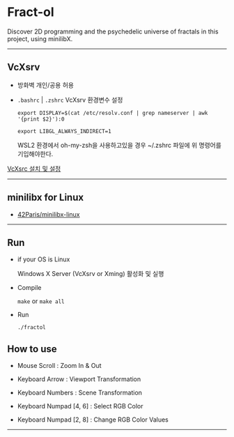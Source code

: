 # Fract-ol

Discover 2D programming and the psychedelic universe of fractals in this project, using minilibX.

---

## VcXsrv

- 방화벽 개인/공용 허용

- `.bashrc` | `.zshrc` VcXsrv 환경변수 설정

    `export DISPLAY=$(cat /etc/resolv.conf | grep nameserver | awk '{print $2}'):0`
        
    `export LIBGL_ALWAYS_INDIRECT=1`

    WSL2 환경에서 oh-my-zsh을 사용하고있을 경우 ~/.zshrc 파일에 위 명령어를 기입해야한다.

[VcXsrc 설치 및 설정](https://velog.io/@darkflame265/Cub3d-정리)

---

## minilibx for Linux

- [42Paris/minilibx-linux](https://github.com/42Paris/minilibx-linux)

---

## Run

- if your OS is Linux

    Windows X Server (VcXsrv or Xming) 활성화 및 실행

- Compile
  
    `make` or `make all`

- Run
    
    `./fractol`

## How to use

-   Mouse Scroll : Zoom In & Out

-   Keyboard Arrow : Viewport Transformation

-   Keyboard Numbers : Scene Transformation

-   Keyboard Numpad [4, 6] : Select RGB Color 

-   Keyboard Numpad [2, 8] : Change RGB Color Values

---